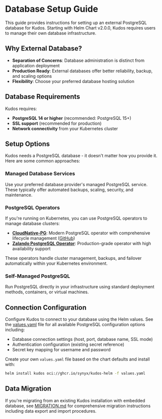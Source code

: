# Database Setup Guide

This guide provides instructions for setting up an external PostgreSQL database for Kudos. Starting with Helm Chart v2.0.0, Kudos requires users to manage their own database infrastructure.

## Why External Database?

- **Separation of Concerns**: Database administration is distinct from application deployment
- **Production Ready**: External databases offer better reliability, backup, and scaling options
- **Flexibility**: Choose your preferred database hosting solution

## Database Requirements

Kudos requires:

- **PostgreSQL 14 or higher** (recommended: PostgreSQL 15+)
- **SSL support** (recommended for production)
- **Network connectivity** from your Kubernetes cluster

## Setup Options

Kudos needs a PostgreSQL database - it doesn't matter how you provide it. Here are some common approaches:

### Managed Database Services

Use your preferred database provider's managed PostgreSQL service. These typically offer automated backups, scaling, security, and maintenance.

### PostgreSQL Operators

If you're running on Kubernetes, you can use PostgreSQL operators to manage database clusters:

- **[CloudNative-PG](https://cloudnative-pg.io/)**: Modern PostgreSQL operator with comprehensive lifecycle management ([GitHub](https://github.com/cloudnative-pg/cloudnative-pg))
- **[Zalando PostgreSQL Operator](https://github.com/zalando/postgres-operator)**: Production-grade operator with high availability support

These operators handle cluster management, backups, and failover automatically within your Kubernetes environment.

### Self-Managed PostgreSQL

Run PostgreSQL directly in your infrastructure using standard deployment methods, containers, or virtual machines.

## Connection Configuration

Configure Kudos to connect to your database using the Helm values. See the [values.yaml](kudos.oss/helm/kudos/values.yaml) file for all available PostgreSQL configuration options including:

- Database connection settings (host, port, database name, SSL mode)
- Authentication configuration (existing secret reference)
- Secret key mapping for username and password

Create your own `values.yaml` file based on the chart defaults and install with:

```bash
helm install kudos oci://ghcr.io/synyx/kudos-helm -f values.yaml
```

## Data Migration

If you're migrating from an existing Kudos installation with embedded database, see [MIGRATION.md](MIGRATION.md) for comprehensive migration instructions including data export and import procedures.
